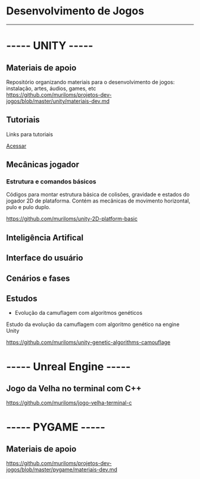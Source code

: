 # Desenvolvimento de Jogos
___

# ----- UNITY -----
## Materiais de apoio
Repositório organizando materiais para o desenvolvimento de jogos: instalação, artes, áudios, games, etc </br>
https://github.com/muriloms/projetos-dev-jogos/blob/master/unity/materiais-dev.md

## Tutoriais
Links para tutoriais

[Acessar](./tutoriais)


## Mecânicas jogador
### Estrutura e comandos básicos
Códigos para montar estrutura básica de colisões, gravidade e estados do jogador 2D de plataforma. Contém as mecânicas de movimento horizontal, pulo e pulo duplo.

https://github.com/muriloms/unity-2D-platform-basic


## Inteligência Artifical



## Interface do usuário



## Cenários e fases

## Estudos
- Evolução da camuflagem com algoritmos genéticos

Estudo da evolução da camuflagem com algoritmo genético na engine Unity

https://github.com/muriloms/unity-genetic-algorithms-camouflage

# ----- Unreal Engine -----
## Jogo da Velha no terminal com C++
https://github.com/muriloms/jogo-velha-terminal-c

# ----- PYGAME -----
## Materiais de apoio
https://github.com/muriloms/projetos-dev-jogos/blob/master/pygame/materiais-dev.md



